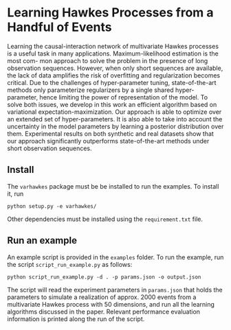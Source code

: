 # Learning Hawkes Processes from a Handful of Events

Learning the causal-interaction network of multivariate Hawkes processes is a useful task in many applications. Maximum-likelihood estimation is the most com- mon approach to solve the problem in the presence of long observation sequences. However, when only short sequences are available, the lack of data amplifies the risk of overfitting and regularization becomes critical. Due to the challenges of hyper-parameter tuning, state-of-the-art methods only parameterize regularizers by a single shared hyper-parameter, hence limiting the power of representation of the model. To solve both issues, we develop in this work an efficient algorithm based on variational expectation-maximization. Our approach is able to optimize over an extended set of hyper-parameters. It is also able to take into account the uncertainty in the model parameters by learning a posterior distribution over them. Experimental results on both synthetic and real datasets show that our approach significantly outperforms state-of-the-art methods under short observation sequences.

## Install

The `varhawkes` package must be be installed to run the examples. To install it, run 

    python setup.py -e varhawkes/

Other dependencies must be installed using the `requirement.txt` file.

## Run an example

An example script is provided in the `examples` folder. To run the example, run the script `script_run_example.py` as follows:

    python script_run_example.py -d . -p params.json -o output.json

The script will read the experiment parameters in `params.json` that holds the parameters to simulate a realization of approx. 2000 events from a multivariate Hawkes process with 50 dimensions, and run all the learning algorithms discussed in the paper. Relevant performance evaluation information is printed along the run of the script.
